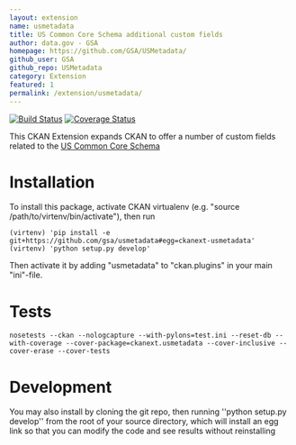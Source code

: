 ```yaml
---
layout: extension
name: usmetadata
title: US Common Core Schema additional custom fields
author: data.gov - GSA
homepage: https://github.com/GSA/USMetadata/
github_user: GSA
github_repo: USMetadata
category: Extension
featured: 1
permalink: /extension/usmetadata/
---
```



[![Build Status](https://travis-ci.org/GSA/USMetadata.svg?branch=develop)](https://travis-ci.org/GSA/USMetadata)
[![Coverage Status](https://coveralls.io/repos/GSA/USMetadata/badge.svg?branch=develop&service=github)](https://coveralls.io/github/GSA/USMetadata?branch=develop)

This CKAN Extension expands CKAN to offer a number of custom fields related to the [US Common Core Schema](http://project-open-data.github.io/schema/)

Installation
============

To install this package, activate CKAN virtualenv (e.g. "source /path/to/virtenv/bin/activate"), then run

    (virtenv) 'pip install -e git+https://github.com/gsa/usmetadata#egg=ckanext-usmetadata'
    (virtenv) 'python setup.py develop'

Then activate it by adding "usmetadata" to "ckan.plugins" in your main "ini"-file.

Tests
=====

    nosetests --ckan --nologcapture --with-pylons=test.ini --reset-db --with-coverage --cover-package=ckanext.usmetadata --cover-inclusive --cover-erase --cover-tests

Development
===========

You may also install by cloning the git repo, then running ''python setup.py develop'' from the root of your source
directory, which will install an egg link so that you can modify the code and see results without reinstalling

